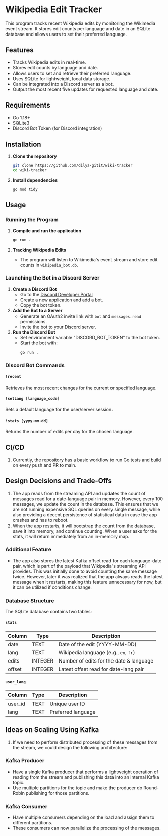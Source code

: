# Wikipedia Edit Tracker

This program tracks recent Wikipedia edits by monitoring the Wikimedia event stream. It stores edit counts per language and date in an SQLite database and allows users to set their preferred language.

## Features

- Tracks Wikipedia edits in real-time.
- Stores edit counts by language and date.
- Allows users to set and retrieve their preferred language.
- Uses SQLite for lightweight, local data storage.
- Can be integrated into a Discord server as a bot.
- Output the most recent five updates for requested language and date.

## Requirements

- Go 1.18+
- SQLite3
- Discord Bot Token (for Discord integration)

## Installation

1. **Clone the repository**
   ```sh
   git clone https://github.com/dilya-gitit/wiki-tracker
   cd wiki-tracker
   ```
2. **Install dependencies**
   ```sh
   go mod tidy
   ```

## Usage

### Running the Program

1. **Compile and run the application**

   ```sh
   go run .
   ```

2. **Tracking Wikipedia Edits**

   - The program will listen to Wikimedia's event stream and store edit counts in `wikipedia_bot.db`.

### Launching the Bot in a Discord Server

1. **Create a Discord Bot**
   - Go to the [Discord Developer Portal](https://discord.com/developers/applications)
   - Create a new application and add a bot.
   - Copy the bot token.
2. **Add the Bot to a Server**
   - Generate an OAuth2 invite link with `bot` and `messages.read` permissions.
   - Invite the bot to your Discord server.
3. **Run the Discord Bot**
   - Set environment variable "DISCORD_BOT_TOKEN" to the bot token.
   - Start the bot with:
     ```sh
     go run .
     ```

### Discord Bot Commands

#### `!recent`
Retrieves the most recent changes for the current or specified language.

#### `!setLang [language_code]`
Sets a default language for the user/server session.

#### `!stats [yyyy-mm-dd]`
Returns the number of edits per day for the chosen language.

## CI/CD
1. Currently, the repository has a basic workflow to run Go tests and build on every push and PR to main.

## Design Decisions and Trade-Offs

1. The app reads from the streaming API and updates the count of messages read for a date-language pair in memory. However, every 100 messages, we update the count in the database. This ensures that we are not running expensive SQL queries on every single message, while also providing a decent persistence of statistical data in case the app crashes and has to reboot.
2. When the app restarts, it will bootstrap the count from the database, save it into memory, and continue counting. When a user asks for the stats, it will return immediately from an in-memory map.

### Additional Feature
- The app also stores the latest Kafka offset read for each language-date pair, which is part of the payload that Wikipedia's streaming API provides. This was initially done to avoid counting the same message twice. However, later it was realized that the app always reads the latest message when it restarts, making this feature unnecessary for now, but it can be utilized if conditions change.

### Database Structure

The SQLite database contains two tables:

#### `stats`

| Column | Type    | Description                             |
| ------ | ------- | --------------------------------------- |
| date   | TEXT    | Date of the edit (YYYY-MM-DD)           |
| lang   | TEXT    | Wikipedia language (e.g., `en`, `fr`)   |
| edits  | INTEGER | Number of edits for the date & language |
| offset | INTEGER | Latest offset read for date-lang pair   |

#### `user_lang`

| Column  | Type | Description        |
| ------- | ---- | ------------------ |
| user_id | TEXT | Unique user ID     |
| lang    | TEXT | Preferred language |

## Ideas on Scaling Using Kafka

1. If we need to perform distributed processing of these messages from the stream, we could design the following architecture:

### Kafka Producer
- Have a single Kafka producer that performs a lightweight operation of reading from the stream and publishing this data into an internal Kafka topic.
- Use multiple partitions for the topic and make the producer do Round-Robin publishing for those partitions.

### Kafka Consumer
- Have multiple consumers depending on the load and assign them to different partitions.
- These consumers can now parallelize the processing of the messages.

